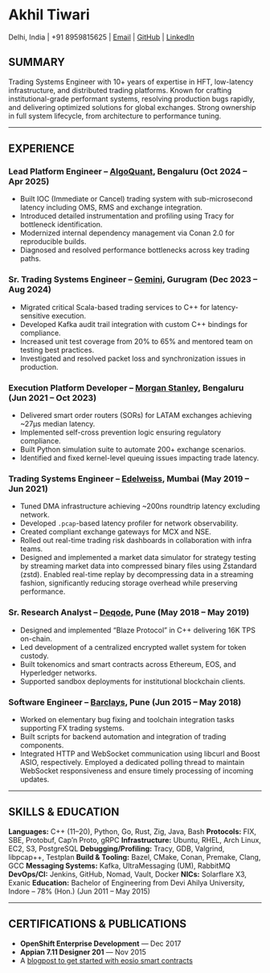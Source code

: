 # **Akhil Tiwari**

Delhi, India | +91 8959815625 | [Email](mailto:akhiltiwari.13@gmail.com) | [GitHub](https://github.com/akhiltiwari13) | [LinkedIn](https://www.linkedin.com/in/akhiltiwari-13/)

## **SUMMARY**

Trading Systems Engineer with 10+ years of expertise in HFT, low-latency infrastructure, and distributed trading platforms. Known for crafting institutional-grade performant systems, resolving production bugs rapidly, and delivering optimized solutions for global exchanges. Strong ownership in full system lifecycle, from architecture to performance tuning.

---

## **EXPERIENCE**

### **Lead Platform Engineer – [AlgoQuant](https://www.algoquantfintech.com/), Bengaluru (Oct 2024 – Apr 2025)**

- Built IOC (Immediate or Cancel) trading system with sub-microsecond latency including OMS, RMS and exchange integration.
- Introduced detailed instrumentation and profiling using Tracy for bottleneck identification.
- Modernized internal dependency management via Conan 2.0 for reproducible builds.
- Diagnosed and resolved performance bottlenecks across key trading paths.

### **Sr. Trading Systems Engineer – [Gemini](https://www.gemini.com/), Gurugram (Dec 2023 – Aug 2024)**

- Migrated critical Scala-based trading services to C++ for latency-sensitive execution.
- Developed Kafka audit trail integration with custom C++ bindings for compliance.
- Increased unit test coverage from 20% to 65% and mentored team on testing best practices.
- Investigated and resolved packet loss and synchronization issues in production.

### **Execution Platform Developer – [Morgan Stanley](https://www.morganstanley.com/), Bengaluru (Jun 2021 – Oct 2023)**

- Delivered smart order routers (SORs) for LATAM exchanges achieving ~27μs median latency.
- Implemented self-cross prevention logic ensuring regulatory compliance.
- Built Python simulation suite to automate 200+ exchange scenarios.
- Identified and fixed kernel-level queuing issues impacting trade latency.

### **Trading Systems Engineer – [Edelweiss](https://www.edelweissfin.com/), Mumbai (May 2019 – Jun 2021)**

- Tuned DMA infrastructure achieving ~200ns roundtrip latency excluding network.
- Developed `.pcap`-based latency profiler for network observability.
- Created compliant exchange gateways for MCX and NSE.
- Rolled out real-time trading risk dashboards in collaboration with infra teams.
- Designed and implemented a market data simulator for strategy testing by streaming market data into compressed binary files using Zstandard (zstd). Enabled real-time replay by decompressing data in a streaming fashion, significantly reducing storage overhead while preserving performance.

### **Sr. Research Analyst – [Deqode](https://deqode.com/), Pune (May 2018 – May 2019)**

- Designed and implemented “Blaze Protocol” in C++ delivering 16K TPS on-chain.
- Led development of a centralized encrypted wallet system for token custody.
- Built tokenomics and smart contracts across Ethereum, EOS, and Hyperledger networks.
- Supported sandbox deployments for institutional blockchain clients.

### **Software Engineer – [Barclays](https://home.barclays/), Pune (Jun 2015 – May 2018)**

- Worked on elementary bug fixing and toolchain integration tasks supporting FX trading systems.
- Built scripts for backend automation and integration of trading components.
- Integrated HTTP and WebSocket communication using libcurl and Boost ASIO, respectively. Employed a dedicated polling thread to maintain WebSocket responsiveness and ensure timely processing of incoming updates.

---

## **SKILLS & EDUCATION**

**Languages:** C++ (11–20), Python, Go, Rust, Zig, Java, Bash
**Protocols:** FIX, SBE, Protobuf, Cap’n Proto, gRPC
**Infrastructure:** Ubuntu, RHEL, Arch Linux, EC2, S3, PostgreSQL
**Debugging/Profiling:** Tracy, GDB, Valgrind, libpcap++, Testplan
**Build & Tooling:** Bazel, CMake, Conan, Premake, Clang, GCC
**Messaging Systems:** Kafka, UltraMessaging (UM), RabbitMQ
**DevOps/CI:** Jenkins, GitHub, Nomad, Vault, Docker
**NICs:** Solarflare X3, Exanic
**Education:** Bachelor of Engineering from Devi Ahilya University, Indore – 78% (Hon.) (Jun 2011 – May 2015)

---

## **CERTIFICATIONS & PUBLICATIONS**

- **OpenShift Enterprise Development** — Dec 2017
- **Appian 7.11 Designer 201** — Nov 2015
- A [blogpost to get started with eosio smart contracts](https://deqode.com/blog/2019/02/12/eosio-smart-contracts/)

<!-- @TODO: add atleat 3 more lines to the resume to cover the page -->
